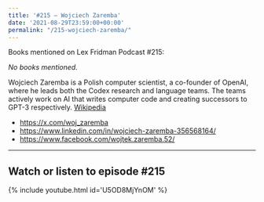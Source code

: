 ```yaml
---
title: '#215 – Wojciech Zaremba'
date: '2021-08-29T23:59:00+00:00'
permalink: "/215-wojciech-zaremba/"
---
```


Books mentioned on Lex Fridman Podcast #215:

*No books mentioned.*

Wojciech Zaremba is a Polish computer scientist, a co-founder of OpenAI, where he leads both the Codex research and language teams. The teams actively work on AI that writes computer code and creating successors to GPT-3 respectively. <a href="https://en.wikipedia.org/wiki/Wojciech_Zaremba" target="_blank">Wikipedia</a>

- <a href="https://x.com/woj_zaremba" target="_blank">https://x.com/woj_zaremba</a>
- <a href="https://www.linkedin.com/in/wojciech-zaremba-356568164/" target="_blank">https://www.linkedin.com/in/wojciech-zaremba-356568164/</a>
- <a href="https://www.facebook.com/wojtek.zaremba.52/" target="_blank">https://www.facebook.com/wojtek.zaremba.52/</a>

- - - - - -

## Watch or listen to episode #215

{% include youtube.html id='U5OD8MjYnOM' %}